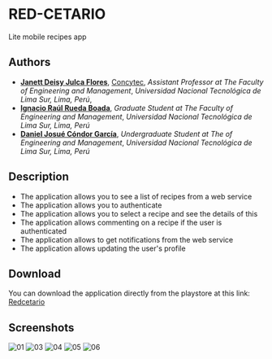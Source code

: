 # RED-CETARIO

Lite mobile recipes app

## Authors

- [**Janett Deisy Julca Flores**](https://github.com/janettjulcaflores), [Concytec](https://ctivitae.concytec.gob.pe/appDirectorioCTI/VerDatosInvestigador.do?id_investigador=203813), *Assistant Professor at The Faculty of Engineering and Management*, *Universidad Nacional Tecnológica de Lima Sur, Lima, Perú*, 
- [**Ignacio Raúl Rueda Boada**](https://github.com/Jibaru), *Graduate Student at The Faculty of Engineering and Management*, *Universidad Nacional Tecnológica de Lima Sur, Lima, Perú*
- [**Daniel Josué Cóndor García**](https://github.com/danielcondor9), *Undergraduate Student at The of Engineering and Management*, *Universidad Nacional Tecnológica de Lima Sur, Lima, Perú*

## Description

- The application allows you to see a list of recipes from a web service
- The application allows you to authenticate
- The application allows you to select a recipe and see the details of this
- The application allows commenting on a recipe if the user is authenticated
- The application allows to get notifications from the web service
- The application allows updating the user's profile

## Download

You can download the application directly from the playstore at this link:
[Redcetario](https://play.google.com/store/apps/details?id=com.untels.redcetario&hl=es_PE&gl=US)

## Screenshots

![01](screenshots/01.png)
![03](screenshots/02.png)
![04](screenshots/03.png)
![05](screenshots/04.png)
![06](screenshots/06.png)
